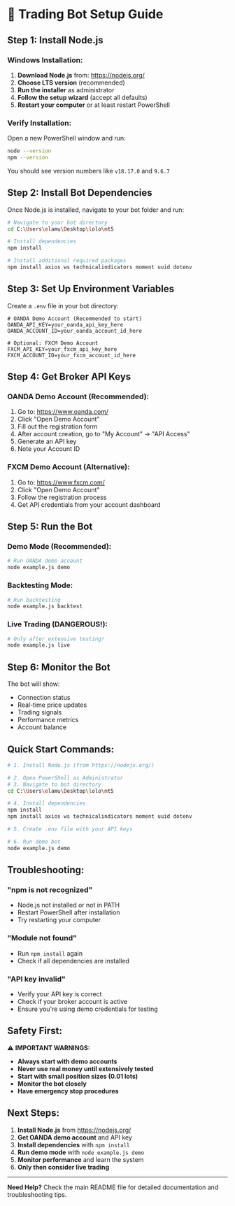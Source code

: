 # 🚀 **Trading Bot Setup Guide**

## **Step 1: Install Node.js**

### **Windows Installation:**
1. **Download Node.js** from: https://nodejs.org/
2. **Choose LTS version** (recommended)
3. **Run the installer** as administrator
4. **Follow the setup wizard** (accept all defaults)
5. **Restart your computer** or at least restart PowerShell

### **Verify Installation:**
Open a new PowerShell window and run:
```bash
node --version
npm --version
```

You should see version numbers like `v18.17.0` and `9.6.7`

## **Step 2: Install Bot Dependencies**

Once Node.js is installed, navigate to your bot folder and run:

```bash
# Navigate to your bot directory
cd C:\Users\elamu\Desktop\lolo\mt5

# Install dependencies
npm install

# Install additional required packages
npm install axios ws technicalindicators moment uuid dotenv
```

## **Step 3: Set Up Environment Variables**

Create a `.env` file in your bot directory:

```env
# OANDA Demo Account (Recommended to start)
OANDA_API_KEY=your_oanda_api_key_here
OANDA_ACCOUNT_ID=your_oanda_account_id_here

# Optional: FXCM Demo Account
FXCM_API_KEY=your_fxcm_api_key_here
FXCM_ACCOUNT_ID=your_fxcm_account_id_here
```

## **Step 4: Get Broker API Keys**

### **OANDA Demo Account (Recommended):**
1. Go to: https://www.oanda.com/
2. Click "Open Demo Account"
3. Fill out the registration form
4. After account creation, go to "My Account" → "API Access"
5. Generate an API key
6. Note your Account ID

### **FXCM Demo Account (Alternative):**
1. Go to: https://www.fxcm.com/
2. Click "Open Demo Account"
3. Follow the registration process
4. Get API credentials from your account dashboard

## **Step 5: Run the Bot**

### **Demo Mode (Recommended):**
```bash
# Run OANDA demo account
node example.js demo
```

### **Backtesting Mode:**
```bash
# Run backtesting
node example.js backtest
```

### **Live Trading (DANGEROUS!):**
```bash
# Only after extensive testing!
node example.js live
```

## **Step 6: Monitor the Bot**

The bot will show:
- Connection status
- Real-time price updates
- Trading signals
- Performance metrics
- Account balance

## **Quick Start Commands:**

```bash
# 1. Install Node.js (from https://nodejs.org/)

# 2. Open PowerShell as Administrator
# 3. Navigate to bot directory
cd C:\Users\elamu\Desktop\lolo\mt5

# 4. Install dependencies
npm install
npm install axios ws technicalindicators moment uuid dotenv

# 5. Create .env file with your API keys

# 6. Run demo bot
node example.js demo
```

## **Troubleshooting:**

### **"npm is not recognized"**
- Node.js not installed or not in PATH
- Restart PowerShell after installation
- Try restarting your computer

### **"Module not found"**
- Run `npm install` again
- Check if all dependencies are installed

### **"API key invalid"**
- Verify your API key is correct
- Check if your broker account is active
- Ensure you're using demo credentials for testing

## **Safety First:**

⚠️ **IMPORTANT WARNINGS:**
- **Always start with demo accounts**
- **Never use real money until extensively tested**
- **Start with small position sizes (0.01 lots)**
- **Monitor the bot closely**
- **Have emergency stop procedures**

## **Next Steps:**

1. **Install Node.js** from https://nodejs.org/
2. **Get OANDA demo account** and API key
3. **Install dependencies** with `npm install`
4. **Run demo mode** with `node example.js demo`
5. **Monitor performance** and learn the system
6. **Only then consider live trading**

---

**Need Help?** Check the main README file for detailed documentation and troubleshooting tips.







